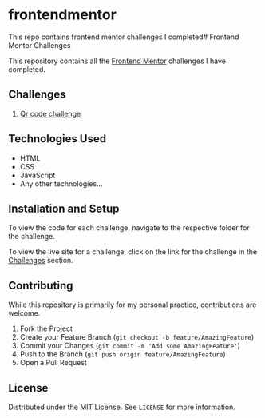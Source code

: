 # frontendmentor
This repo contains frontend mentor challenges I completed# Frontend Mentor Challenges

This repository contains all the [Frontend Mentor](https://www.frontendmentor.io/) challenges I have completed.

## Challenges

1. [Qr code challenge](https://github.com/win5ton0c/frontendmentor/tree/main/Frontend/qr-code-challenge) 


## Technologies Used

- HTML
- CSS
- JavaScript
- Any other technologies...

## Installation and Setup

To view the code for each challenge, navigate to the respective folder for the challenge.

To view the live site for a challenge, click on the link for the challenge in the [Challenges](#challenges) section.

## Contributing

While this repository is primarily for my personal practice, contributions are welcome.

1. Fork the Project
2. Create your Feature Branch (`git checkout -b feature/AmazingFeature`)
3. Commit your Changes (`git commit -m 'Add some AmazingFeature'`)
4. Push to the Branch (`git push origin feature/AmazingFeature`)
5. Open a Pull Request

## License

Distributed under the MIT License. See `LICENSE` for more information.
